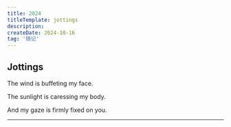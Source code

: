 ```yaml
---
title: 2024
titleTemplate: jottings
description: 
createDate: 2024-10-16
tag: '随记'
---
```


## Jottings

The wind is buffeting my face.     

The sunlight is caressing my body.    

And my gaze is firmly fixed on you.   

-------
